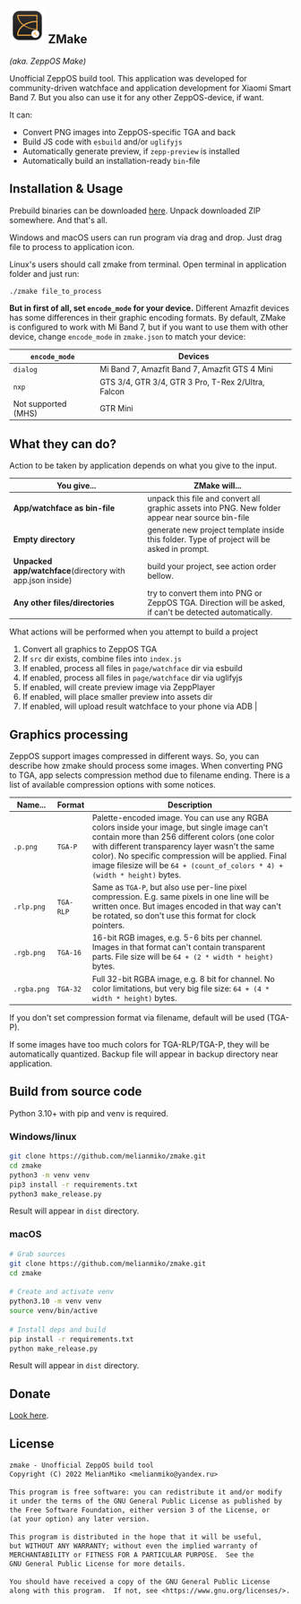 
![Icon](docs/logo_docs.png) ZMake 
--------------------------------

*(aka. ZeppOS Make)*

Unofficial ZeppOS build tool. This application was developed
for community-driven watchface and application development
for Xiaomi Smart Band 7. But you also can use it for any other
ZeppOS-device, if want.

It can:
- Convert PNG images into ZeppOS-specific TGA and back
- Build JS code with `esbuild` and/or `uglifyjs`
- Automatically generate preview, if `zepp-preview` is installed
- Automatically build an installation-ready `bin`-file

Installation & Usage
--------------------

Prebuild binaries can be downloaded 
[here](https://mmk.pw/en/zmake).
Unpack downloaded ZIP somewhere. And that's all.

Windows and macOS users can run program via drag and  drop. 
Just drag file to process to application icon.

Linux's users should call zmake from terminal. Open terminal
in application folder and just run:

    ./zmake file_to_process

**But in first of all, set `encode_mode` for your device.**
Different Amazfit devices has some differences in their graphic encoding formats.
By default, ZMake is configured to work with Mi Band 7, but if you want to use them with other
device, change `encode_mode` in `zmake.json` to match your device:

| `encode_mode`       | Devices                                            |
|---------------------|----------------------------------------------------|
| `dialog`            | Mi Band 7, Amazfit Band 7, Amazfit GTS 4 Mini      |
| `nxp`               | GTS 3/4, GTR 3/4, GTR 3 Pro, T-Rex 2/Ultra, Falcon |
| Not supported (MHS) | GTR Mini                                           |

What they can do?
-----------------

Action to be taken by application depends on what you 
give to the input.

| You give...                                                | ZMake will...                                                                                            |
|------------------------------------------------------------|----------------------------------------------------------------------------------------------------------|
| **App/watchface as bin-file**                              | unpack this file and convert all graphic assets into PNG. New folder appear near source bin-file         |
| **Empty directory**                                        | generate new project template inside this folder. Type of project will be asked in prompt.               |
| **Unpacked app/watchface**(directory with app.json inside) | build your project, see action order bellow.                                                             |
| **Any other files/directories**                            | try to convert them into PNG or ZeppOS TGA. Direction will be asked, if can't be detected automatically. |

What actions will be performed when you attempt to build a project
1.  Convert all graphics to ZeppOS TGA
2.  If `src` dir exists, combine files into `index.js`
3.  If enabled, process all files in `page/watchface` dir via esbuild
4.  If enabled, process all files in `page/watchface` dir via uglifyjs
5.  If enabled, will create preview image via ZeppPlayer
6.  If enabled, will place smaller preview into assets dir
7.  If enabled, will upload result watchface to your phone via ADB |

Graphics processing
----------------------

ZeppOS support images compressed in different ways. 
So, you can describe how zmake should process some 
images. When converting PNG to TGA, app selects 
compression method due to filename ending. There 
is a list of available compression options with 
some notices.

| Name...     | Format     | Description                                                                                                                                                                                                                                                                                                                           |
|-------------|------------|---------------------------------------------------------------------------------------------------------------------------------------------------------------------------------------------------------------------------------------------------------------------------------------------------------------------------------------|
| `.p.png`    | `TGA-P`    | Palette-encoded image. You can use any RGBA colors inside your image, but single image can't contain more than 256 different colors (one color with different transparency layer wasn't the same color). No specific compression will be applied. Final image filesize will be `64 + (count_of_colors * 4) + (width * height)` bytes. |
| `.rlp.png`  | `TGA-RLP`  | Same as `TGA-P`, but also use per-line pixel compression. E.g. same pixels in one line will be written once. But images encoded in that way can't be rotated, so don't use this format for clock pointers.                                                                                                                            |
| `.rgb.png`  | `TGA-16`  | 16-bit RGB images, e.g. 5-6 bits per channel. Images in that format can't contain transparent parts. File size will be `64 + (2 * width * height)` bytes.                                                                                                                                                                             |
| `.rgba.png` | `TGA-32` | Full 32-bit RGBA image, e.g. 8 bit for channel. No color limitations, but very big file size: `64 + (4 * width * height)` bytes.                                                                                                                                                                                                      |

If you don't set compression format via filename, default
will be used (TGA-P).

If some images have too much colors for TGA-RLP/TGA-P, they 
will be automatically quantized. Backup file will appear in 
backup directory near application.

Build from source code
-----------------------

Python 3.10+ with pip and venv is required.

### Windows/linux
```bash
git clone https://github.com/melianmiko/zmake.git
cd zmake
python3 -m venv venv
pip3 install -r requirements.txt
python3 make_release.py
```

Result will appear in `dist` directory.

### macOS
```bash
# Grab sources
git clone https://github.com/melianmiko/zmake.git
cd zmake

# Create and activate venv
python3.10 -m venv venv
source venv/bin/active

# Install deps and build
pip install -r requirements.txt
python make_release.py
```

Result will appear in `dist` directory.

Donate
-------
[Look here](https://mmk.pw/en/donate).

License
---------

    zmake - Unofficial ZeppOS build tool
    Copyright (C) 2022 MelianMiko <melianmiko@yandex.ru>

    This program is free software: you can redistribute it and/or modify
    it under the terms of the GNU General Public License as published by
    the Free Software Foundation, either version 3 of the License, or
    (at your option) any later version.

    This program is distributed in the hope that it will be useful,
    but WITHOUT ANY WARRANTY; without even the implied warranty of
    MERCHANTABILITY or FITNESS FOR A PARTICULAR PURPOSE.  See the
    GNU General Public License for more details.

    You should have received a copy of the GNU General Public License
    along with this program.  If not, see <https://www.gnu.org/licenses/>.

